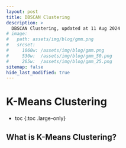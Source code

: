 ```yaml
---
layout: post
title: DBSCAN Clustering
description: >
  DBSCAN Clustering, updated at 11 Aug 2024
# image: 
#   path: assets/img/blog/gmm.png
#   srcset:
#     1060w: /assets/img/blog/gmm.png
#     530w:  /assets/img/blog/gmm_50.png
#     265w:  /assets/img/blog/gmm_25.png
sitemap: false
hide_last_modified: true
---
```


# K-Means Clustering

* toc
{:toc .large-only}

## What is K-Means Clustering?

